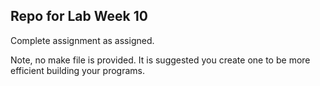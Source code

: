 ## Repo for Lab Week 10
Complete assignment as assigned.

Note, no make file is provided.  It is suggested you create one to be more efficient building your programs.